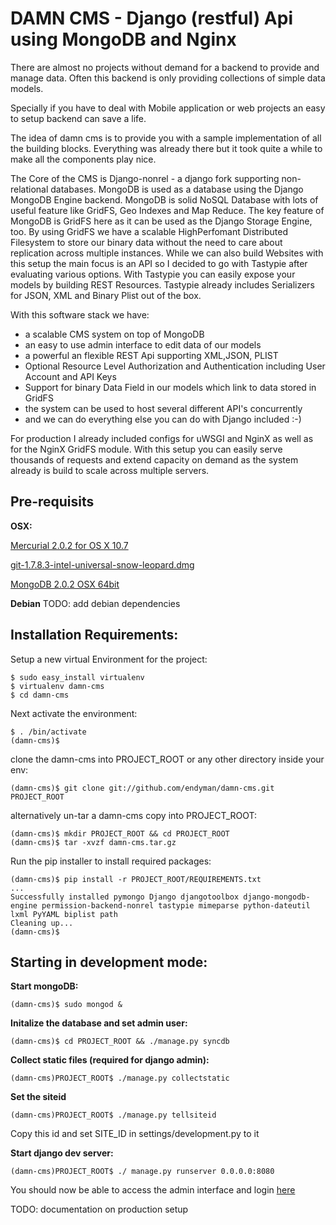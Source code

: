 DAMN CMS - Django (restful) Api using MongoDB and Nginx
=======================================================

There are almost no projects without demand for a backend to provide and manage data.
Often this backend is only providing collections of simple data models.

Specially if you have to deal with Mobile application or web projects an easy to setup backend can save a life.

The idea of damn cms is to provide you with a sample implementation of all the building blocks.
Everything was already there but it took quite a while to make all the components play nice.

The Core of the CMS is Django-nonrel - a django fork supporting non-relational databases.
MongoDB is used as a database using the Django MongoDB Engine backend. MongoDB is solid NoSQL Database with lots of useful feature like GridFS, Geo Indexes and Map Reduce. The key feature of MongoDB is GridFS here as it can be used as the Django Storage Engine, too. By using GridFS we have a scalable HighPerfomant Distributed Filesystem to store our binary data without the need to care about replication across multiple instances. While we can also build Websites with this setup the main focus is an API so I decided to go with Tastypie after evaluating various options. With Tastypie you can easily expose your models by building REST Resources. Tastypie already includes Serializers for JSON, XML and Binary Plist out of the box.

With this software stack we have:

- a scalable CMS system on top of MongoDB
- an easy to use admin interface to edit data of our models
- a powerful an flexible REST Api supporting XML,JSON, PLIST
- Optional Resource Level Authorization and Authentication including User Account and API Keys
- Support for binary Data Field in our models which link to data stored in GridFS
- the system can be used to host several different API's concurrently
- and we can do everything else you can do with Django included :-)

For production I already included configs for uWSGI and NginX as well as for the NginX GridFS module. With this setup you can easily serve thousands of requests and extend capacity on demand as the system already is build to scale across multiple servers.
 


Pre-requisits
-------------

**OSX:**  

[Mercurial 2.0.2 for OS X 10.7](http://mercurial.berkwood.com/binaries/Mercurial-2.0.2-py2.7-macosx10.7.zip)

[git-1.7.8.3-intel-universal-snow-leopard.dmg](http://code.google.com/p/git-osx-installer/downloads/detail?name=git-1.7.8.3-intel-universal-snow-leopard.dmg&can=3&q=)

[MongoDB 2.0.2 OSX 64bit](http://fastdl.mongodb.org/osx/mongodb-osx-x86_64-2.0.2.tgz)


**Debian**
TODO: add debian dependencies

Installation Requirements:
--------------------------

Setup a new virtual Environment for the project:

    $ sudo easy_install virtualenv
	$ virtualenv damn-cms
	$ cd damn-cms
	
Next activate the environment:	

    $ . /bin/activate
	(damn-cms)$
	
	
clone the damn-cms into PROJECT_ROOT or any other directory inside your env:
    
    (damn-cms)$ git clone git://github.com/endyman/damn-cms.git PROJECT_ROOT
	
alternatively un-tar a damn-cms copy into PROJECT_ROOT:

    (damn-cms)$ mkdir PROJECT_ROOT && cd PROJECT_ROOT
    (damn-cms)$ tar -xvzf damn-cms.tar.gz

Run the pip installer to install required packages:

	(damn-cms)$ pip install -r PROJECT_ROOT/REQUIREMENTS.txt
	...
	Successfully installed pymongo Django djangotoolbox django-mongodb-engine permission-backend-nonrel tastypie mimeparse python-dateutil lxml PyYAML biplist path
	Cleaning up...
	(damn-cms)$
		
Starting in development mode:
-----------------------------

**Start mongoDB:**

	(damn-cms)$ sudo mongod &

**Initalize the database and set admin user:**

	(damn-cms)$ cd PROJECT_ROOT && ./manage.py syncdb
	
**Collect static files (required for django admin):**

	(damn-cms)PROJECT_ROOT$ ./manage.py collectstatic
	
**Set the siteid**

    (damn-cms)PROJECT_ROOT$ ./manage.py tellsiteid
   

Copy this id and set SITE_ID in settings/development.py to it   

**Start django dev server:**

	(damn-cms)PROJECT_ROOT$ ./ manage.py runserver 0.0.0.0:8080
	
	
	
You should now be able to access the admin interface and login [here](http://localhost:8080/admin/)


TODO: documentation on production setup
	



